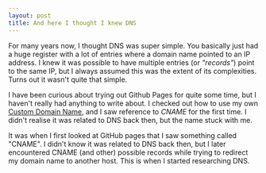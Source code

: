 ```yaml
---
layout: post
title: And here I thought I knew DNS
---
```


For many years now, I thought DNS was super simple. You basically just had a huge register with a lot of entries where a domain name pointed to an IP address. I knew it was possible to have multiple entries (or *"records"*) point to the same IP, but I always assumed this was the extent of its complexities. Turns out it wasn't quite that simple.

I have been curious about trying out Github Pages for quite some time, but I haven't really had anything to write about. I checked out how to use my own [Custom Domain Name](https://help.github.com/articles/setting-up-a-custom-domain-with-github-pages/), and I saw reference to *CNAME* for the first time. I didn't realise it was related to DNS back then, but the name stuck with me. 

It was when I first looked at GitHub pages that I saw something called "CNAME". I didn't know it was related to DNS back then, but I later encountered CNAME (and other) possible records while trying to redirect my domain name to another host. This is when I started researching DNS.
